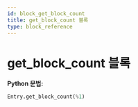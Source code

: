 ```yaml
---
id: block_get_block_count
title: get_block_count 블록
type: block_reference
---
```


# get_block_count 블록

**Python 문법:**
```python
Entry.get_block_count(%1)
```

